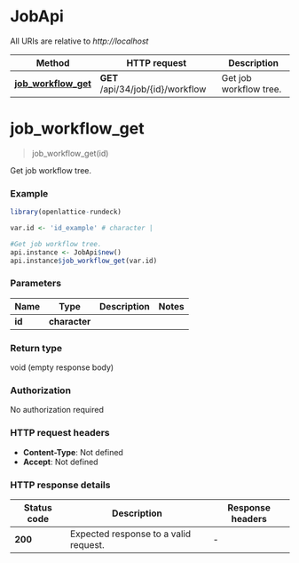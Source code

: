 # JobApi

All URIs are relative to *http://localhost*

Method | HTTP request | Description
------------- | ------------- | -------------
[**job_workflow_get**](JobApi.md#job_workflow_get) | **GET** /api/34/job/{id}/workflow | Get job workflow tree.


# **job_workflow_get**
> job_workflow_get(id)

Get job workflow tree.

### Example
```R
library(openlattice-rundeck)

var.id <- 'id_example' # character | 

#Get job workflow tree.
api.instance <- JobApi$new()
api.instance$job_workflow_get(var.id)
```

### Parameters

Name | Type | Description  | Notes
------------- | ------------- | ------------- | -------------
 **id** | **character**|  | 

### Return type

void (empty response body)

### Authorization

No authorization required

### HTTP request headers

 - **Content-Type**: Not defined
 - **Accept**: Not defined

### HTTP response details
| Status code | Description | Response headers |
|-------------|-------------|------------------|
| **200** | Expected response to a valid request. |  -  |

